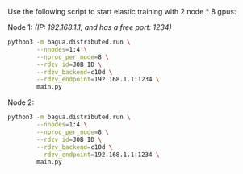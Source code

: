 Use the following script to start elastic training with 2 node * 8 gpus:

Node 1: *(IP: 192.168.1.1, and has a free port: 1234)*

```bash
python3 -m bagua.distributed.run \
        --nnodes=1:4 \
        --nproc_per_node=8 \
        --rdzv_id=JOB_ID \
        --rdzv_backend=c10d \
        --rdzv_endpoint=192.168.1.1:1234 \
        main.py
```

Node 2:

```bash
python3 -m bagua.distributed.run \
        --nnodes=1:4 \
        --nproc_per_node=8 \
        --rdzv_id=JOB_ID \
        --rdzv_backend=c10d \
        --rdzv_endpoint=192.168.1.1:1234 \
        main.py
```
